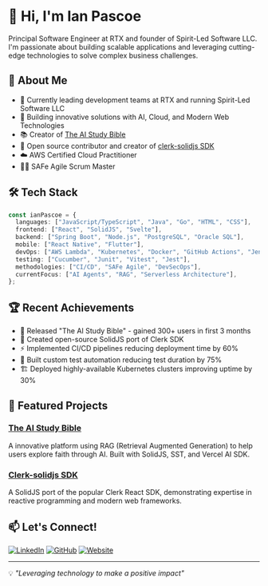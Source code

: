 # 👋 Hi, I'm Ian Pascoe

Principal Software Engineer at RTX and founder of Spirit-Led Software LLC. I'm passionate about building scalable applications and leveraging cutting-edge technologies to solve complex business challenges.

## 🚀 About Me

- 💼 Currently leading development teams at RTX and running Spirit-Led Software LLC
- 🌱 Building innovative solutions with AI, Cloud, and Modern Web Technologies
- 📚 Creator of [The AI Study Bible](https://theaistudybible.com)
- 🤝 Open source contributor and creator of [clerk-solidjs SDK](https://github.com/spirit-led-software/clerk-solidjs)
- ☁️ AWS Certified Cloud Practitioner
- 🏃‍♂️ SAFe Agile Scrum Master

## 🛠️ Tech Stack

```typescript
const ianPascoe = {
  languages: ["JavaScript/TypeScript", "Java", "Go", "HTML", "CSS"],
  frontend: ["React", "SolidJS", "Svelte"],
  backend: ["Spring Boot", "Node.js", "PostgreSQL", "Oracle SQL"],
  mobile: ["React Native", "Flutter"],
  devOps: ["AWS Lambda", "Kubernetes", "Docker", "GitHub Actions", "Jenkins"],
  testing: ["Cucumber", "Junit", "Vitest", "Jest"],
  methodologies: ["CI/CD", "SAFe Agile", "DevSecOps"],
  currentFocus: ["AI Agents", "RAG", "Serverless Architecture"],
};
```

## 🏆 Recent Achievements

- 🚀 Released "The AI Study Bible" - gained 300+ users in first 3 months
- 🌟 Created open-source SolidJS port of Clerk SDK
- ⚡ Implemented CI/CD pipelines reducing deployment time by 60%
- 🎯 Built custom test automation reducing test duration by 75%
- 🏗️ Deployed highly-available Kubernetes clusters improving uptime by 30%

## 🌟 Featured Projects

### [The AI Study Bible](https://theaistudybible.com)

A innovative platform using RAG (Retrieval Augmented Generation) to help users explore faith through AI. Built with SolidJS, SST, and Vercel AI SDK.

### [Clerk-solidjs SDK](https://github.com/spirit-led-software/clerk-solidjs)

A SolidJS port of the popular Clerk React SDK, demonstrating expertise in reactive programming and modern web frameworks.

## 📫 Let's Connect!

[![LinkedIn](https://img.shields.io/badge/LinkedIn-0077B5?style=for-the-badge&logo=linkedin&logoColor=white)](https://www.linkedin.com/in/ian-pascoe)
[![GitHub](https://img.shields.io/badge/GitHub-100000?style=for-the-badge&logo=github&logoColor=white)](https://github.com/ian-pascoe)
[![Website](https://img.shields.io/badge/Website-FF7139?style=for-the-badge&logo=firefox-browser&logoColor=white)](https://spiritledsoftware.com)

---

💡 _"Leveraging technology to make a positive impact"_

